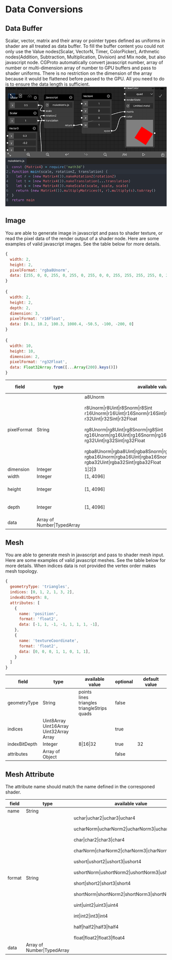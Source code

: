 # Data Conversions

## Data Buffer
Scalar, vector, matrix and their array or pointer types defined as uniforms in shader are all treated as data buffer. To fill the buffer content you could not only use the Value nodes(Scalar, VectorN, Timer, ColorPicker), Arthmetic nodes(Addition, Subtraction, Multiplication, Division) and Mix node, but also javascript node. CGProto automatically convert javascript number, array of number or multi-dimension array of number to GPU buffers and pass to shader uniforms. There is no restriction on the dimension of the array because it would be flattened before passed to the GPU. All you need to do is to ensure the data length is sufficient.
![](_assets/9.png)

## Image
You are able to generate image in javascript and pass to shader texture, or read the pixel data of the render output of a shader node. Here are some examples of valid javascript images. See the table below for more details. 
```javascript
{
  width: 2,
  height: 2,
  pixelFormat: 'rgba8Unorm',
  data: [255, 0, 0, 255, 0, 255, 0, 255, 0, 0, 255, 255, 255, 255, 0, 255]
}

{
  width: 2,
  height: 2,
  depth: 2,
  dimension: 3,
  pixelFormat: 'r16Float',
  data: [0.1, 10.2, 100.3, 1000.4, -50.5, -100, -200, 0]
}

{
  width: 10,
  height: 10,
  dimension: 2,
  pixelFormat: 'rg32Float',
  data: Float32Array.from([...Array(200).keys()])
}
```

|  field | type  | available value | optional |default value
|  ----  | ----  | ---- | ---- | ---- |
| pixelFormat | String | a8Unorm<br><br>r8Unorm\|r8Uint\|r8Snorm\|r8Sint<br>r16Unorm\|r16Uint\|r16Snorm\|r16Sint\|r16Float<br>r32Uint\|r32Sint\|r32Float<br><br>rg8Unorm\|rg8Uint\|rg8Snorm\|rg8Sint<br>rg16Unorm\|rg16Uint\|rg16Snorm\|rg16Sint\|rg16Float<br>rg32Uint\|rg32Sint\|rg32Float<br><br>rgba8Unorm\|rgba8Uint\|rgba8Snorm\|rgba8Sint<br>rgba16Unorm\|rgba16Uint\|rgba16Snorm\|rgba16Sint\|rgba16Float<br>rgba32Uint\|rgba32Sint\|rgba32Float | false |
| dimension  | Integer | 1\|2\|3 | true | 2
| width | Integer | [1, 4096] | false | 
| height | Integer | [1, 4096] | true if dimension < 2 | 1
| depth | Integer | [1, 4096]| true if dimension < 3 | 1
| data | Array of Number\|TypedArray | | false


## Mesh
You are able to generate mesh in javascript and pass to shader mesh input. Here are some examples of valid javascript meshes. See the table below for more details. When indices data is not provided the vertex order makes mesh topology.
```javascript
{
  geometryType: 'triangles',
  indices: [0, 1, 2, 1, 3, 2],
  indexBitDepth: 8,
  attributes: [
    {
      name: 'position',
      format: 'float2',
      data: [-1, 1, -1, -1, 1, 1, 1, -1],
    },
    {
      name: 'textureCoordinate',
      format: 'float2',
      data: [0, 0, 0, 1, 1, 0, 1, 1],
    }
  ]
}
```
|  field | type  | available value | optional |default value
|  ----  | ----  | ---- | ---- | ---- |
| geometryType  | String | points<br>lines<br>triangles<br>triangleStrips<br>quads | false | 
| indices  | Uint8Array<br>Uint16Array<br>Uint32Array<br>Array |  | true |
| indexBitDepth | Integer | 8\|16\|32 | true | 32
| attributes | Array of Object |  | false |


## Mesh Attribute
The attribute name should match the name defined in the corresponed shader.

|  field | type  | available value |
|  ----  | ----  | ---- |
| name | String |
| format | String | uchar\|uchar2\|uchar3\|uchar4<br><br>ucharNorm\|ucharNorm2\|ucharNorm3\|ucharNorm4<br><br>char\|char2\|char3\|char4<br><br>charNorm\|charNorm2\|charNorm3\|charNorm4<br><br>ushort\|ushort2\|ushort3\|ushort4<br><br>ushortNorm\|ushortNorm2\|ushortNorm3\|ushortNorm4<br><br>short\|short2\|short3\|short4<br><br>shortNorm\|shortNorm2\|shortNorm3\|shortNorm4<br><br>uint\|uint2\|uint3\|uint4<br><br>int\|int2\|int3\|int4<br><br>half\|half2\|half3\|half4<br><br>float\|float2\|float3\|float4
| data | Array of Number\|TypedArray | 